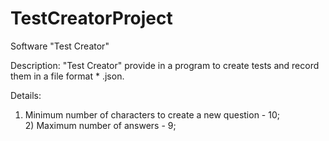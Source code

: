 # TestCreatorProject
 Software "Test Creator"
 
 Description: "Test Creator" provide in a program to create tests and record them in a file format * .json.
 
 Details:
  1) Minimum number of characters to create a new question - 10;
  <br>2) Maximum number of answers - 9;</br>
